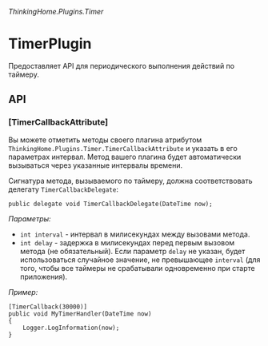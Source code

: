 ﻿*ThinkingHome.Plugins.Timer*

# TimerPlugin

Предоставляет API для периодического выполнения действий по таймеру.

## API

### [TimerCallbackAttribute]

Вы можете отметить методы своего плагина атрибутом `ThinkingHome.Plugins.Timer.TimerCallbackAttribute` и указать в его параметрах интервал. Метод вашего плагина будет автоматически вызываться через указанные интервалы времени.

Сигнатура метода, вызываемого по таймеру, должна соответствовать делегату `TimerCallbackDelegate`:

```
public delegate void TimerCallbackDelegate(DateTime now);
```

*Параметры:*

- `int interval` - интервал в милисекундах между вызовами метода.
- `int delay` - задержка в милисекундах перед первым вызовом метода (не обязательный). Если параметр `delay` не указан, будет использоваться случайное значение, не превышающее `interval` (для того, чтобы все таймеры не срабатывали одновременно при старте приложения).

*Пример:*

```
[TimerCallback(30000)]
public void MyTimerHandler(DateTime now)
{
    Logger.LogInformation(now);
}
```
